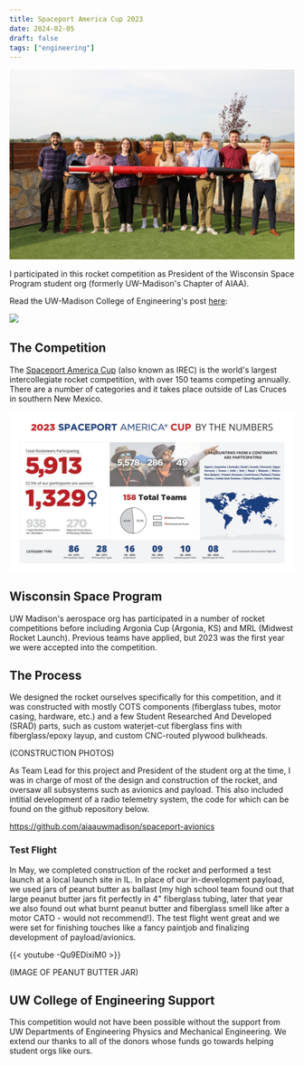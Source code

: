 ```yaml
---
title: Spaceport America Cup 2023
date: 2024-02-05
draft: false
tags: ["engineering"]
---
```

![The nine of us and our mentor Frank standing with our rocket in NM.](IMG_5357.jpg)

I participated in this rocket competition as President of the Wisconsin Space Program student org (formerly UW-Madison's Chapter of AIAA).

Read the UW-Madison College of Engineering's post [here](https://engineering.wisc.edu/blog/students-compete-at-spaceport-america-cup/):

![](https://engineering.wisc.edu/wp-content/uploads/2023/07/AIAA-new-mexico-stars-scaled.webp)

## The Competition

The [Spaceport America Cup](https://spaceportamericacup.com) (also known as IREC) is the world's largest intercollegiate rocket competition, with over 150 teams competing annually. There are a number of categories and it takes place outside of Las Cruces in southern New Mexico.

![sacup23](SA-cup-bythenumbers.jpg)

## Wisconsin Space Program

UW Madison's aerospace org has participated in a number of rocket competitions before including Argonia Cup (Argonia, KS) and MRL (Midwest Rocket Launch). Previous teams have applied, but 2023 was the first year we were accepted into the competition.

## The Process

We designed the rocket ourselves specifically for this competition, and it was constructed with mostly COTS components (fiberglass tubes, motor casing, hardware, etc.) and a few Student Researched And Developed (SRAD) parts, such as custom waterjet-cut fiberglass fins with fiberglass/epoxy layup, and custom CNC-routed plywood bulkheads.

(CONSTRUCTION PHOTOS)

As Team Lead for this project and President of the student org at the time, I was in charge of most of the design and construction of the rocket, and oversaw all subsystems such as avionics and payload. This also included intitial development of a radio telemetry system, the code for which can be found on the github repository below.

https://github.com/aiaauwmadison/spaceport-avionics
### Test Flight

In May, we completed construction of the rocket and performed a test launch at a local launch site in IL. In place of our in-development payload, we used jars of peanut butter as ballast (my high school team found out that large peanut butter jars fit perfectly in 4" fiberglass tubing, later that year we also found out what burnt peanut butter and fiberglass smell like after a motor CATO - would not recommend!). The test flight went great and we were set for finishing touches like a fancy paintjob and finalizing development of payload/avionics.


{{< youtube -Qu9EDixiM0 >}}

(IMAGE OF PEANUT BUTTER JAR)

## UW College of Engineering Support

This competition would not have been possible without the support from UW Departments of Engineering Physics and Mechanical Engineering. We extend our thanks to all of the donors whose funds go towards helping student orgs like ours.
